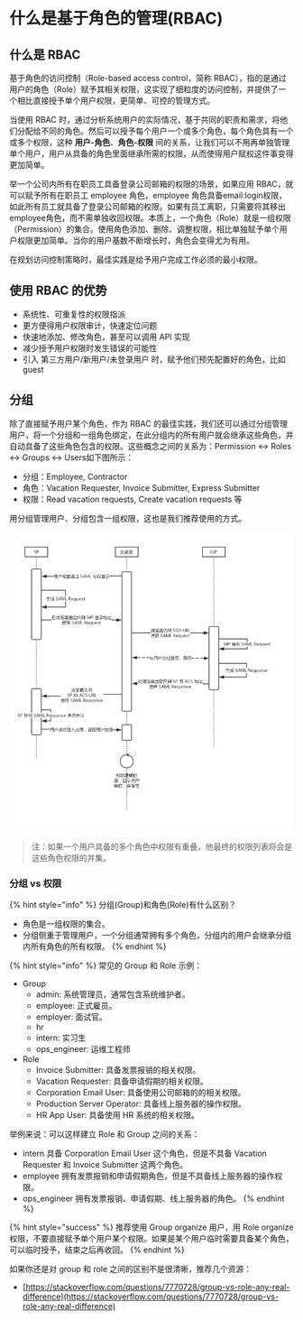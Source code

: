 # 什么是基于角色的管理\(RBAC\)

## 什么是 RBAC

基于角色的访问控制（Role-based access control，简称 RBAC），指的是通过用户的角色（Role）赋予其相关权限，这实现了细粒度的访问控制，并提供了一个相比直接授予单个用户权限，更简单、可控的管理方式。

  
当使用 RBAC 时，通过分析系统用户的实际情况，基于共同的职责和需求，将他们分配给不同的角色。然后可以授予每个用户一个或多个角色，每个角色具有一个或多个权限，这种 **用户-角色**、**角色-权限** 间的关系，让我们可以不用再单独管理单个用户，用户从具备的角色里面继承所需的权限，从而使得用户赋权这件事变得更加简单。

  
举一个公司内所有在职员工具备登录公司邮箱的权限的场景，如果应用 RBAC，就可以赋予所有在职员工 ​employee​ 角色，​employee​ 角色具备 ​email:login​ 权限，如此所有员工就具备了登录公司邮箱的权限。如果有员工离职，只需要将其移出 ​employee​ 角色，而不需单独收回权限。本质上，一个角色（Role）就是一组权限（Permission）的集合。使用角色添加、删除、调整权限，相比单独赋予单个用户权限更加简单。当你的用户基数不断增长时，角色会变得尤为有用。

在规划访问控制策略时，最佳实践是给予用户完成工作必须的最小权限。

## 使用 RBAC 的优势

* 系统性、可重复性的权限指派
* 更方便得用户权限审计，快速定位问题
* 快速地添加、修改角色，甚至可以调用 API 实现
* 减少授予用户权限时发生错误的可能性
* 引入 第三方用户/新用户/未登录用户 时，赋予他们预先配置好的角色，比如 ​guest​

## 分组

除了直接赋予用户某个角色，作为 RBAC 的最佳实践，我们还可以通过分组管理用户，将一个分组和一组角色绑定，在此分组内的所有用户就会继承这些角色，并自动具备了这些角色包含的权限。这些概念之间的关系为：Permission &lt;-&gt; Roles &lt;-&gt; Groups &lt;-&gt; Users如下图所示：

* 分组：Employee, Contractor
* 角色：Vacation Requester, Invoice Submitter, Express Submitter
* 权限：Read vacation requests, Create vacation requests 等

用分组管理用户、分组包含一组权限，这也是我们推荐使用的方式。

![](../../.gitbook/assets/image%20%28304%29.png)

> 注：如果一个用户具备的多个角色中权限有重叠，他最终的权限列表将会是这些角色权限的并集。

### 分组 vs 权限

{% hint style="info" %}
分组\(Group\)和角色\(Role\)有什么区别？

* 角色是一组权限的集合。
* 分组侧重于管理用户，一个分组通常拥有多个角色，分组内的用户会继承分组内所有角色的所有权限。
{% endhint %}

{% hint style="info" %}
常见的 Group 和 Role 示例：

* Group
  * admin: 系统管理员，通常包含系统维护者。
  * employee: 正式雇员。
  * employer: 面试官。
  * hr
  * intern: 实习生
  * ops\_engineer: 运维工程师
* Role
  * Invoice Submitter: 具备发票报销的相关权限。
  * Vacation Requester: 具备申请假期的相关权限。
  * Corporation Email User: 具备使用公司邮箱的的相关权限。
  * Production Server Operator: 具备线上服务器的操作权限。
  * HR App User: 具备使用 HR 系统的相关权限。

举例来说：可以这样建立 Role 和 Group 之间的关系：

* intern  具备 Corporation Email User 这个角色，但是不具备 Vacation Requester 和 Invoice Submitter 这两个角色。
* employee  拥有发票报销和申请假期角色，但是不具备线上服务器的操作权限。
* ops\_engineer 拥有发票报销、申请假期、线上服务器的角色。
{% endhint %}

{% hint style="success" %}
推荐使用 Group organize 用户，用 Role organize 权限，不要直接赋予单个用户某个权限。如果是某个用户临时需要具备某个角色，可以临时授予，结束之后再收回。
{% endhint %}

如果你还是对 group 和 role 之间的区别不是很清晰，推荐几个资源：

* [https://stackoverflow.com/questions/7770728/group-vs-role-any-real-difference](https://stackoverflow.com/questions/7770728/group-vs-role-any-real-difference)




